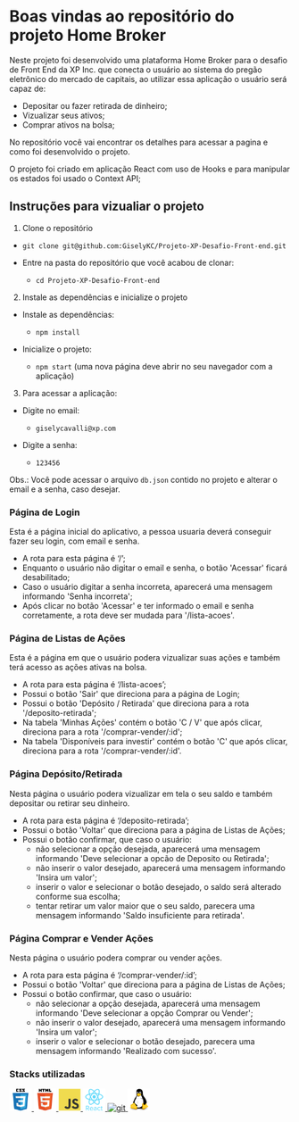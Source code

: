 # Boas vindas ao repositório do projeto Home Broker

Neste projeto foi desenvolvido uma plataforma Home Broker para o desafio de Front End da XP Inc. que conecta o usuário ao sistema do pregão eletrônico do mercado de capitais, ao utilizar essa aplicação o usuário será capaz de:

  - Depositar ou fazer retirada de dinheiro;
  - Vizualizar seus ativos;
  - Comprar ativos na bolsa;

No repositório você vai encontrar os detalhes para acessar a pagina e como foi desenvolvido o projeto.

O projeto foi criado em aplicação React com uso de Hooks e para manipular os estados foi usado o Context API;

## Instruções para vizualiar o projeto

1. Clone o repositório

  - `git clone git@github.com:GiselyKC/Projeto-XP-Desafio-Front-end.git`

- Entre na pasta do repositório que você acabou de clonar:

  - `cd Projeto-XP-Desafio-Front-end`


2. Instale as dependências e inicialize o projeto

- Instale as dependências:

  - `npm install`

- Inicialize o projeto:

  - `npm start` (uma nova página deve abrir no seu navegador com a aplicação)


3. Para acessar a aplicação:

  - Digite no email:

    - `giselycavalli@xp.com`

  - Digite a senha:

    - `123456`


Obs.: Você pode acessar o arquivo `db.json` contido no projeto e alterar o email e a senha, caso desejar.


### Página de Login

Esta é a página inicial do aplicativo, a pessoa usuaria deverá conseguir fazer seu login, com email e senha.

  - A rota para esta página é ‘/’;
  - Enquanto o usuário não digitar o email e senha, o botão 'Acessar' ficará desabilitado;
  - Caso o usuário digitar a senha incorreta, aparecerá uma mensagem informando 'Senha incorreta';
  - Após clicar no botão 'Acessar' e ter informado o email e senha corretamente, a rota deve ser mudada para '/lista-acoes'.

### Página de Listas de Ações

Esta é a página em que o usuário podera vizualizar suas ações e também terá acesso as ações ativas na bolsa.

  - A rota para esta página é ‘/lista-acoes’;
  - Possui o botão 'Sair' que direciona para a página de Login;
  - Possui o botão 'Depósito / Retirada' que direciona para a rota '/deposito-retirada';
  - Na tabela 'Minhas Ações' contém o botão 'C / V' que após clicar, direciona para a rota '/comprar-vender/:id';
  - Na tabela 'Disponíveis para investir' contém o botão 'C' que após clicar, direciona para a rota '/comprar-vender/:id'.

### Página Depósito/Retirada

Nesta página o usuário podera vizualizar em tela o seu saldo e também depositar ou retirar seu dinheiro.

  - A rota para esta página é ‘/deposito-retirada’;
  - Possui o botão 'Voltar' que direciona para a página de Listas de Ações;
  - Possui o botão confirmar, que caso o usuário:
    - não selecionar a opção desejada, aparecerá uma mensagem informando 'Deve selecionar a opcão de Deposito ou Retirada';
    - não inserir o valor desejado, aparecerá uma mensagem informando 'Insira um valor';
    - inserir o valor e selecionar o botão desejado, o saldo será alterado conforme sua escolha;
    - tentar retirar um valor maior que o seu saldo, parecera uma mensagem informando 'Saldo insuficiente para retirada'.

### Página Comprar e Vender Ações

Nesta página o usuário podera comprar ou vender ações.

  - A rota para esta página é ‘/comprar-vender/:id’;
  - Possui o botão 'Voltar' que direciona para a página de Listas de Ações;
  - Possui o botão confirmar, que caso o usuário:
    - não selecionar a opção desejada, aparecerá uma mensagem informando 'Deve selecionar a opção Comprar ou Vender';
    - não inserir o valor desejado, aparecerá uma mensagem informando 'Insira um valor';
    - inserir o valor e selecionar o botão desejado, parecera uma mensagem informando 'Realizado com sucesso'.
 
 ### Stacks utilizadas
    
<div align="left"> 
   <a href="https://www.w3schools.com/css/" target="_blank" rel="noreferrer">
     <img src="https://raw.githubusercontent.com/devicons/devicon/master/icons/css3/css3-original-wordmark.svg" alt="css3" width="40" height="40"/>
  </a>

  <a href="https://www.w3.org/html/" target="_blank" rel="noreferrer"> 
   <img src="https://raw.githubusercontent.com/devicons/devicon/master/icons/html5/html5-original-wordmark.svg" alt="html5" width="40" height="40"/>
  </a>

  <a href="https://developer.mozilla.org/en-US/docs/Web/JavaScript" target="_blank" rel="noreferrer"> 
   <img src="https://raw.githubusercontent.com/devicons/devicon/master/icons/javascript/javascript-original.svg" alt="javascript" width="40" height="40"/>
  </a> 

   <a href="https://reactjs.org/" target="_blank" rel="noreferrer">
    <img src="https://raw.githubusercontent.com/devicons/devicon/master/icons/react/react-original-wordmark.svg" alt="react" width="40" height="40"/>
   </a>
  
  <a href="https://git-scm.com/" target="_blank" rel="noreferrer">
    <img src="https://www.vectorlogo.zone/logos/git-scm/git-scm-icon.svg" alt="git" width="40" height="40"/>
  </a> 
  
  <a href="https://www.linux.org/" target="_blank" rel="noreferrer">
    <img src="https://raw.githubusercontent.com/devicons/devicon/master/icons/linux/linux-original.svg" alt="linux" width="40" height="40"/>
  </a>
</div>
       
